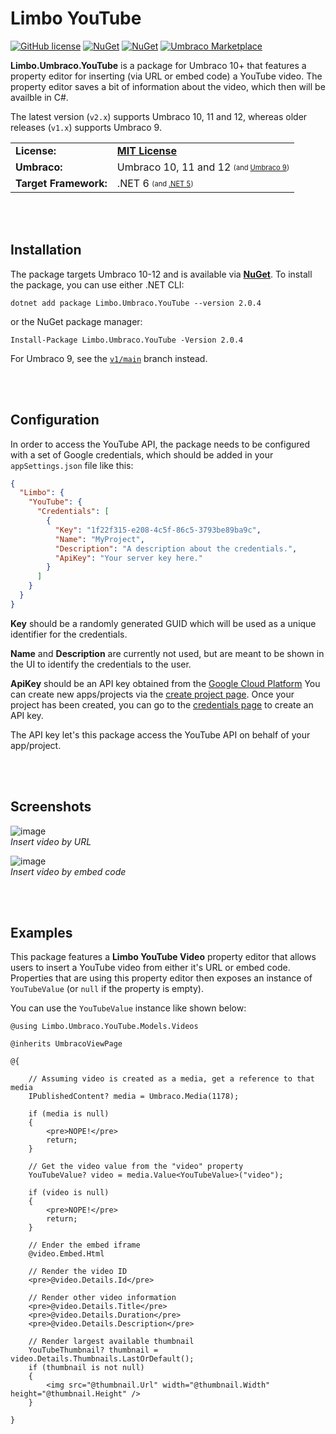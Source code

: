 # Limbo YouTube

[![GitHub license](https://img.shields.io/badge/license-MIT-blue.svg)](LICENSE.md) [![NuGet](https://img.shields.io/nuget/v/Limbo.Umbraco.YouTube.svg)](https://www.nuget.org/packages/Limbo.Umbraco.YouTube) [![NuGet](https://img.shields.io/nuget/dt/Limbo.Umbraco.YouTube.svg)](https://www.nuget.org/packages/Limbo.Umbraco.YouTube) [![Umbraco Marketplace](https://img.shields.io/badge/umbraco-marketplace-%233544B1)](https://marketplace.umbraco.com/package/limbo.umbraco.youtube)

**Limbo.Umbraco.YouTube** is a package for Umbraco 10+ that features a property editor for inserting (via URL or embed code) a YouTube video. The property editor saves a bit of information about the video, which then will be availble in C#.

The latest version (`v2.x`) supports Umbraco 10, 11 and 12, whereas older releases (`v1.x`) supports Umbraco 9.

<table>
  <tr>
    <td><strong>License:</strong></td>
    <td><a href="./LICENSE.md"><strong>MIT License</strong></a></td>
  </tr>
  <tr>
    <td><strong>Umbraco:</strong></td>
    <td>
      Umbraco 10, 11 and 12
      <sub><sup>(and <a href="https://github.com/limbo-works/Limbo.Umbraco.YouTube/tree/v1/main">Umbraco 9</a>)</sup></sub>
    </td>
  </tr>
  <tr>
    <td><strong>Target Framework:</strong></td>
    <td>
      .NET 6
      <sub><sup>(and <a href="https://github.com/limbo-works/Limbo.Umbraco.YouTube/tree/v1/main">.NET 5</a>)</sup></sub>
    </td>
  </tr>
</table>








<br /><br />

## Installation

The package targets Umbraco 10-12 and is available via [**NuGet**](https://www.nuget.org/packages/Limbo.Umbraco.YouTube/2.0.4). To install the package, you can use either .NET CLI:

```
dotnet add package Limbo.Umbraco.YouTube --version 2.0.4
```

or the NuGet package manager:

```
Install-Package Limbo.Umbraco.YouTube -Version 2.0.4
```

For Umbraco 9, see the [`v1/main`](https://github.com/limbo-works/Limbo.Umbraco.YouTube/tree/v1/main) branch instead.






<br /><br />

## Configuration

In order to access the YouTube API, the package needs to be configured with a set of Google credentials, which should be added in your `appSettings.json` file like this:

```json
{
  "Limbo": {
    "YouTube": {
      "Credentials": [
        {
          "Key": "1f22f315-e208-4c5f-86c5-3793be89ba9c",
          "Name": "MyProject",
          "Description": "A description about the credentials.",
          "ApiKey": "Your server key here."
        }
      ]
    }
  }
}
```

**Key** should be a randomly generated GUID which will be used as a unique identifier for the credentials.

**Name** and **Description** are currently not used, but are meant to be shown in the UI to identify the credentials to the user.

**ApiKey** should be an API key obtained from the [Google Cloud Platform](https://console.cloud.google.com/) You can create new apps/projects via the [create project page](https://console.cloud.google.com/projectcreate). Once your project has been created, you can go to the [credentials page](https://console.cloud.google.com/apis/credentials) to create an API key.

The API key let's this package access the YouTube API on behalf of your app/project.







<br /><br />

## Screenshots

![image](https://user-images.githubusercontent.com/3634580/191851451-b3521520-53b1-48fc-9770-0fab12df719d.png)  
*Insert video by URL*

![image](https://user-images.githubusercontent.com/3634580/191851581-52e346bc-b3a9-49b1-bd8b-cc31237f9812.png)  
*Insert video by embed code*







<br /><br />

## Examples

This package features a **Limbo YouTube Video** property editor that allows users to insert a YouTube video from either it's URL or embed code. Properties that are using this property editor then exposes an instance of `YouTubeValue` (or `null` if the property is empty).

You can use the `YouTubeValue` instance like shown below:

```cshtml
@using Limbo.Umbraco.YouTube.Models.Videos

@inherits UmbracoViewPage

@{

    // Assuming video is created as a media, get a reference to that media
    IPublishedContent? media = Umbraco.Media(1178);

    if (media is null)
    {
        <pre>NOPE!</pre>
        return;
    }

    // Get the video value from the "video" property
    YouTubeValue? video = media.Value<YouTubeValue>("video");

    if (video is null)
    {
        <pre>NOPE!</pre>
        return;
    }

    // Ender the embed iframe
    @video.Embed.Html

    // Render the video ID
    <pre>@video.Details.Id</pre>

    // Render other video information
    <pre>@video.Details.Title</pre>
    <pre>@video.Details.Duration</pre>
    <pre>@video.Details.Description</pre>

    // Render largest available thumbnail
    YouTubeThumbnail? thumbnail = video.Details.Thumbnails.LastOrDefault();
    if (thumbnail is not null)
    {
        <img src="@thumbnail.Url" width="@thumbnail.Width" height="@thumbnail.Height" />
    }

}
```
